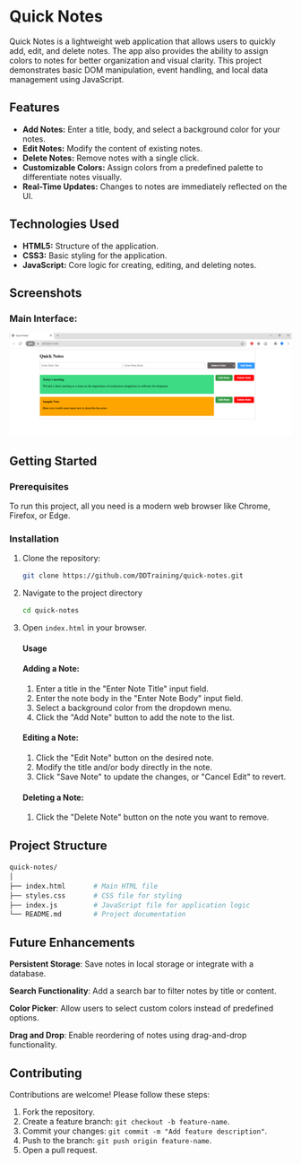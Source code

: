 
# Quick Notes

Quick Notes is a lightweight web application that allows users to quickly add, edit, and delete notes. The app also provides the ability to assign colors to notes for better organization and visual clarity. This project demonstrates basic DOM manipulation, event handling, and local data management using JavaScript.

## Features
- **Add Notes:** Enter a title, body, and select a background color for your notes.
- **Edit Notes:** Modify the content of existing notes.
- **Delete Notes:** Remove notes with a single click.
- **Customizable Colors:** Assign colors from a predefined palette to differentiate notes visually.
- **Real-Time Updates:** Changes to notes are immediately reflected on the UI.

## Technologies Used
- **HTML5:** Structure of the application.
- **CSS3:** Basic styling for the application.
- **JavaScript:** Core logic for creating, editing, and deleting notes.

## Screenshots
### Main Interface:
![Quick Notes Interface](image.png)

## Getting Started

### Prerequisites
To run this project, all you need is a modern web browser like Chrome, Firefox, or Edge.

### Installation
1. Clone the repository:
   ```bash
   git clone https://github.com/DDTraining/quick-notes.git
   ```


2. Navigate to the project directory
    ```bash
    cd quick-notes
    ```
3. Open `index.html` in your browser.

    #### Usage

    #### Adding a Note:
    1. Enter a title in the "Enter Note Title" input field.
    2. Enter the note body in the "Enter Note Body" input field.
    3. Select a background color from the dropdown menu.
    4. Click the "Add Note" button to add the note to the list.
    
    #### Editing a Note:

    1. Click the "Edit Note" button on the desired note.
    2. Modify the title and/or body directly in the note.
    3. Click "Save Note" to update the changes, or "Cancel Edit" to revert.


    #### Deleting a Note:

    1. Click the "Delete Note" button on the note you want to remove.


## Project Structure
```graphql
quick-notes/
│
├── index.html       # Main HTML file
├── styles.css       # CSS file for styling
├── index.js         # JavaScript file for application logic
└── README.md        # Project documentation
```


## Future Enhancements
**Persistent Storage**: Save notes in local storage or integrate with a database.

**Search Functionality**: Add a search bar to filter notes by title or content.

**Color Picker**: Allow users to select custom colors instead of predefined options.

**Drag and Drop**: Enable reordering of notes using drag-and-drop functionality.

## Contributing
Contributions are welcome! Please follow these steps:

1. Fork the repository.
2. Create a feature branch: `git checkout -b feature-name`.
3. Commit your changes: `git commit -m "Add feature description"`.
4. Push to the branch: `git push origin feature-name`.
5. Open a pull request.